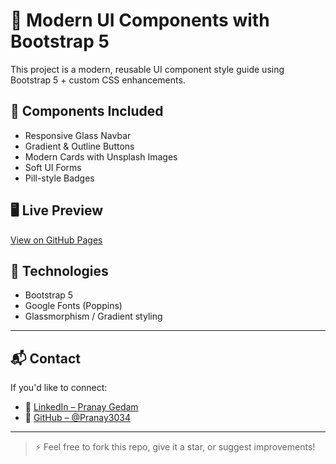 # 🌟 Modern UI Components with Bootstrap 5

This project is a modern, reusable UI component style guide using Bootstrap 5 + custom CSS enhancements.

## 🔧 Components Included

- Responsive Glass Navbar
- Gradient & Outline Buttons
- Modern Cards with Unsplash Images
- Soft UI Forms
- Pill-style Badges

## 🖥 Live Preview

[View on GitHub Pages](https://Pranay3034.github.io/ui-components-style-guide)

## 🚀 Technologies

- Bootstrap 5
- Google Fonts (Poppins)
- Glassmorphism / Gradient styling

---

## 📬 Contact

If you'd like to connect:

- 🔗 [LinkedIn – Pranay Gedam](https://www.linkedin.com/in/pranay-gedam-b86a0a339/)
- 🐙 [GitHub – @Pranay3034](https://github.com/Pranay3034)

---

> ⚡ Feel free to fork this repo, give it a star, or suggest improvements!